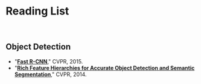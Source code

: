 # Reading List

<br>

## Object Detection

- "**[Fast R-CNN]()**," CVPR, 2015.
- "**[Rich Feature Hierarchies for Accurate Object Detection and Semantic Segmentation]()**," CVPR, 2014.
